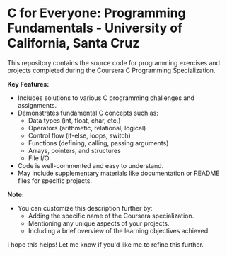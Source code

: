 # C for Everyone: Programming Fundamentals - University of California, Santa Cruz
This repository contains the source code for programming exercises and projects completed during the Coursera C Programming Specialization.   

**Key Features:**

* Includes solutions to various C programming challenges and assignments.
* Demonstrates fundamental C concepts such as:
    * Data types (int, float, char, etc.)
    * Operators (arithmetic, relational, logical)
    * Control flow (if-else, loops, switch)
    * Functions (defining, calling, passing arguments)
    * Arrays, pointers, and structures
    * File I/O 
* Code is well-commented and easy to understand.
* May include supplementary materials like documentation or README files for specific projects.

**Note:**

* You can customize this description further by:
    * Adding the specific name of the Coursera specialization.
    * Mentioning any unique aspects of your projects.
    * Including a brief overview of the learning objectives achieved.


I hope this helps! Let me know if you'd like me to refine this further. 
